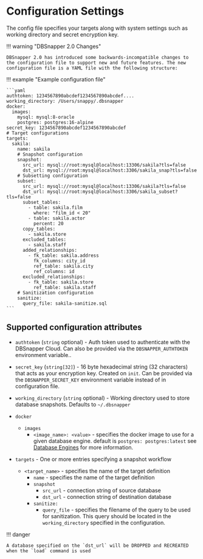 # Configuration Settings

The config file specifies your targets along with system settings such as working directory and secret encryption key.

<!-- prettier-ignore-start -->
!!! warning "DBSnapper 2.0 Changes"

    DBSnapper 2.0 has introduced some backwards-incompatible changes to the configuration file to support new and future features. The new configuration file is a YAML file with the following structure:
<!-- prettier-ignore-end -->

<!-- prettier-ignore-start -->
!!! example "Example configuration file"

    ```yaml
    authtoken: 1234567890abcdef1234567890abcdef....
    working_directory: /Users/snappy/.dbsnapper
    docker:
      images:
        mysql: mysql:8-oracle
        postgres: postgres:16-alpine
    secret_key: 1234567890abcdef1234567890abcdef
    # Target configurations
    targets:
      sakila:
        name: sakila
        # Snapshot configuration
        snapshot:
          src_url: mysql://root:mysql@localhost:13306/sakila?tls=false
          dst_url: mysql://root:mysql@localhost:3306/sakila_snap?tls=false
        # Subsetting configuration
        subset:
          src_url: mysql://root:mysql@localhost:13306/sakila?tls=false
          dst_url: mysql://root:mysql@localhost:3306/sakila_subset?tls=false
          subset_tables:
            - table: sakila.film
              where: "film_id < 20"
            - table: sakila.actor
              percent: 20
          copy_tables:
            - sakila.store
          excluded_tables:
            - sakila.staff
          added_relationships:
            - fk_table: sakila.address
              fk_columns: city_id
              ref_table: sakila.city
              ref_columns: id
          excluded_relationships:
            - fk_table: sakila.store
              ref_table: sakila.staff
        # Sanitization configuration
        sanitize:
          query_file: sakila-sanitize.sql
    ```
<!-- prettier-ignore-end -->

## Supported configuration attributes

- `authtoken` (`string` optional) - Auth token used to authenticate with the DBSnapper Cloud. Can also be provided via the `DBSNAPPER_AUTHTOKEN` environment variable..
- `secret_key` (`string[32]`) - 16 byte hexadecimal string (32 characters) that acts as your encryption key. Created on `init`. Can be provided via the `DBSNAPPER_SECRET_KEY` environment variable instead of in configuration file.
- `working_directory` (`string` optional) - Working directory used to store database snapshots. Defaults to `~/.dbsnapper`

- `docker`

  - `images`
    - `<image_name>: <value>` - specifies the docker image to use for a given database engine. default is `postgres: postgres:latest` see [Database Engines](/database-engines/introduction) for more information.

- `targets` - One or more entries specifying a snapshot workflow
  - `<target_name>` - specifies the name of the target definition
    - `name` - specifies the name of the target definition
    - `snapshot`
      - `src_url` - connection string of source database
      - `dst_url` - connection string of destination database
    - `sanitize:`
      - `query_file` - specifies the filename of the query to be used for sanitization. This query should be located in the `working_directory` specified in the configuration.

<!-- prettier-ignore-start -->
!!! danger

    A database specified on the `dst_url` will be DROPPED and RECREATED when the `load` command is used
<!-- prettier-ignore-end -->

